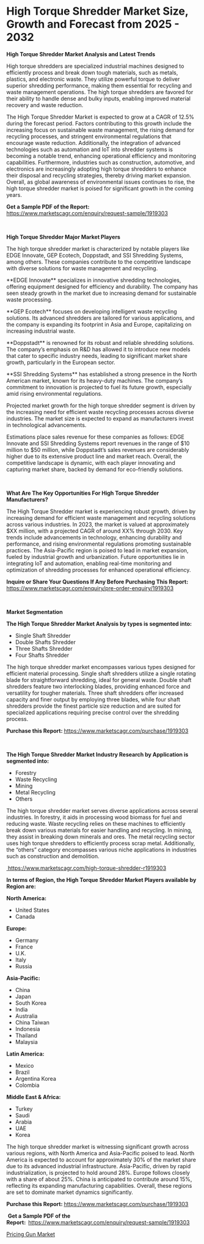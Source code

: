 <p><h1>High Torque Shredder Market Size, Growth and Forecast from 2025 - 2032</h1></p><p><strong>High Torque Shredder Market Analysis and Latest Trends</strong></p>
<p><p>High torque shredders are specialized industrial machines designed to efficiently process and break down tough materials, such as metals, plastics, and electronic waste. They utilize powerful torque to deliver superior shredding performance, making them essential for recycling and waste management operations. The high torque shredders are favored for their ability to handle dense and bulky inputs, enabling improved material recovery and waste reduction.</p><p>The High Torque Shredder Market is expected to grow at a CAGR of 12.5% during the forecast period. Factors contributing to this growth include the increasing focus on sustainable waste management, the rising demand for recycling processes, and stringent environmental regulations that encourage waste reduction. Additionally, the integration of advanced technologies such as automation and IoT into shredder systems is becoming a notable trend, enhancing operational efficiency and monitoring capabilities. Furthermore, industries such as construction, automotive, and electronics are increasingly adopting high torque shredders to enhance their disposal and recycling strategies, thereby driving market expansion. Overall, as global awareness of environmental issues continues to rise, the high torque shredder market is poised for significant growth in the coming years.</p></p>
<p><strong>Get a Sample PDF of the Report:&nbsp;</strong> <a href="https://www.marketscagr.com/enquiry/request-sample/1919303?utm_campaign=3018&utm_medium=2&utm_source=Github&utm_content=ia&utm_term=10042025&utm_id=high-torque-shredder">https://www.marketscagr.com/enquiry/request-sample/1919303</a></p>
<p>&nbsp;</p>
<p><strong>High Torque Shredder Major Market Players</strong></p>
<p><p>The high torque shredder market is characterized by notable players like EDGE Innovate, GEP Ecotech, Doppstadt, and SSI Shredding Systems, among others. These companies contribute to the competitive landscape with diverse solutions for waste management and recycling.</p><p>**EDGE Innovate** specializes in innovative shredding technologies, offering equipment designed for efficiency and durability. The company has seen steady growth in the market due to increasing demand for sustainable waste processing. </p><p>**GEP Ecotech** focuses on developing intelligent waste recycling solutions. Its advanced shredders are tailored for various applications, and the company is expanding its footprint in Asia and Europe, capitalizing on increasing industrial waste.</p><p>**Doppstadt** is renowned for its robust and reliable shredding solutions. The company’s emphasis on R&D has allowed it to introduce new models that cater to specific industry needs, leading to significant market share growth, particularly in the European sector.</p><p>**SSI Shredding Systems** has established a strong presence in the North American market, known for its heavy-duty machines. The company’s commitment to innovation is projected to fuel its future growth, especially amid rising environmental regulations.</p><p>Projected market growth for the high torque shredder segment is driven by the increasing need for efficient waste recycling processes across diverse industries. The market size is expected to expand as manufacturers invest in technological advancements.</p><p>Estimations place sales revenue for these companies as follows: EDGE Innovate and SSI Shredding Systems report revenues in the range of $10 million to $50 million, while Doppstadt’s sales revenues are considerably higher due to its extensive product line and market reach. Overall, the competitive landscape is dynamic, with each player innovating and capturing market share, backed by demand for eco-friendly solutions.</p></p>
<p>&nbsp;</p>
<p><strong>What Are The Key Opportunities For High Torque Shredder Manufacturers?</strong></p>
<p><p>The High Torque Shredder market is experiencing robust growth, driven by increasing demand for efficient waste management and recycling solutions across various industries. In 2023, the market is valued at approximately $XX million, with a projected CAGR of around XX% through 2030. Key trends include advancements in technology, enhancing durability and performance, and rising environmental regulations promoting sustainable practices. The Asia-Pacific region is poised to lead in market expansion, fueled by industrial growth and urbanization. Future opportunities lie in integrating IoT and automation, enabling real-time monitoring and optimization of shredding processes for enhanced operational efficiency.</p></p>
<p><strong>Inquire or Share Your Questions If Any Before Purchasing This Report:</strong> <a href="https://www.marketscagr.com/enquiry/pre-order-enquiry/1919303?utm_campaign=3018&utm_medium=2&utm_source=Github&utm_content=ia&utm_term=10042025&utm_id=high-torque-shredder">https://www.marketscagr.com/enquiry/pre-order-enquiry/1919303</a></p>
<p>&nbsp;</p>
<p><strong>Market Segmentation</strong></p>
<p><strong>The High Torque Shredder Market Analysis by types is segmented into:</strong></p>
<p><ul><li>Single Shaft Shredder</li><li>Double Shafts Shredder</li><li>Three Shafts Shredder</li><li>Four Shafts Shredder</li></ul></p>
<p><p>The high torque shredder market encompasses various types designed for efficient material processing. Single shaft shredders utilize a single rotating blade for straightforward shredding, ideal for general waste. Double shaft shredders feature two interlocking blades, providing enhanced force and versatility for tougher materials. Three shaft shredders offer increased capacity and finer output by employing three blades, while four shaft shredders provide the finest particle size reduction and are suited for specialized applications requiring precise control over the shredding process.</p></p>
<p><strong>Purchase this Report:&nbsp;</strong><a href="https://www.marketscagr.com/purchase/1919303?utm_campaign=3018&utm_medium=2&utm_source=Github&utm_content=ia&utm_term=10042025&utm_id=high-torque-shredder">https://www.marketscagr.com/purchase/1919303</a></p>
<p>&nbsp;</p>
<p><strong>The High Torque Shredder Market Industry Research by Application is segmented into:</strong></p>
<p><ul><li>Forestry</li><li>Waste Recycling</li><li>Mining</li><li>Metal Recycling</li><li>Others</li></ul></p>
<p><p>The high torque shredder market serves diverse applications across several industries. In forestry, it aids in processing wood biomass for fuel and reducing waste. Waste recycling relies on these machines to efficiently break down various materials for easier handling and recycling. In mining, they assist in breaking down minerals and ores. The metal recycling sector uses high torque shredders to efficiently process scrap metal. Additionally, the “others” category encompasses various niche applications in industries such as construction and demolition.</p></p>
<p><a href="https://www.marketscagr.com/high-torque-shredder-r1919303?utm_campaign=3018&utm_medium=2&utm_source=Github&utm_content=ia&utm_term=10042025&utm_id=high-torque-shredder">&nbsp;https://www.marketscagr.com/high-torque-shredder-r1919303</a></p>
<p><strong>In terms of Region, the High Torque Shredder Market Players available by Region are:</strong></p>
<p>
    <p> <strong> North America: </strong>
        <ul>
            <li>United States</li>
            <li>Canada</li>
        </ul>
        </p> 
    <p> <strong> Europe: </strong>
        <ul>
            <li>Germany</li>
            <li>France</li>
            <li>U.K.</li>
            <li>Italy</li>
            <li>Russia</li>
        </ul>
        </p> 
    <p> <strong> Asia-Pacific: </strong>
        <ul>
            <li>China</li>
            <li>Japan</li>
            <li>South Korea</li>
            <li>India</li>
            <li>Australia</li>
            <li>China Taiwan</li>
            <li>Indonesia</li>
            <li>Thailand</li>
            <li>Malaysia</li>
        </ul>
        </p> 
    <p> <strong> Latin America: </strong>
        <ul>
            <li>Mexico</li>
            <li>Brazil</li>
            <li>Argentina Korea</li>
            <li>Colombia</li>
        </ul>
        </p> 
    <p> <strong> Middle East & Africa: </strong>
        <ul>
            <li>Turkey</li>
            <li>Saudi</li>
            <li>Arabia</li>
            <li>UAE</li>
            <li>Korea</li>
        </ul>
    </p>
    </p>
<p><p>The high torque shredder market is witnessing significant growth across various regions, with North America and Asia-Pacific poised to lead. North America is expected to account for approximately 30% of the market share due to its advanced industrial infrastructure. Asia-Pacific, driven by rapid industrialization, is projected to hold around 28%. Europe follows closely with a share of about 25%. China is anticipated to contribute around 15%, reflecting its expanding manufacturing capabilities. Overall, these regions are set to dominate market dynamics significantly.</p></p>
<p><strong>Purchase this Report: </strong><a href="https://www.marketscagr.com/purchase/1919303?utm_campaign=3018&utm_medium=2&utm_source=Github&utm_content=ia&utm_term=10042025&utm_id=high-torque-shredder">https://www.marketscagr.com/purchase/1919303</a></p>
<p>&nbsp;<strong>Get a Sample PDF of the Report:&nbsp;&nbsp;</strong><a href="https://www.marketscagr.com/enquiry/request-sample/1919303?utm_campaign=3018&utm_medium=2&utm_source=Github&utm_content=ia&utm_term=10042025&utm_id=high-torque-shredder">https://www.marketscagr.com/enquiry/request-sample/1919303</a></p>
<p><strong></strong></p>
<p><p><a href="https://github.com/aaryaheron0c/Market-Research-Report-List-1/blob/main/pricing-gun-market.md?utm_campaign=3018&utm_medium=2&utm_source=Github&utm_content=ia&utm_term=10042025&utm_id=high-torque-shredder">Pricing Gun Market</a></p></p>